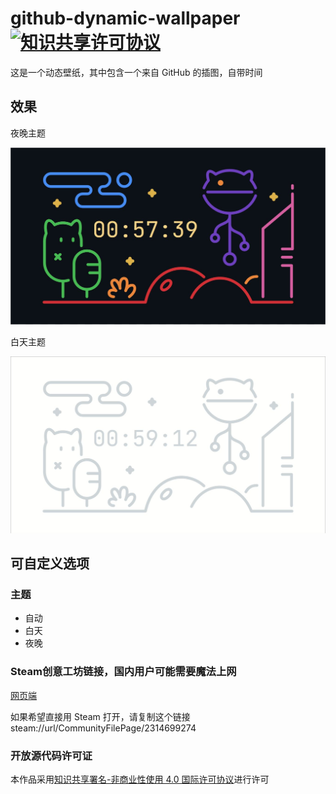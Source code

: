 # github-dynamic-wallpaper <a rel="license" href="http://creativecommons.org/licenses/by-nc/4.0/"><img alt="知识共享许可协议" style="border-width:0" src="https://i.creativecommons.org/l/by-nc/4.0/80x15.png" /></a>
这是一个动态壁纸，其中包含一个来自 GitHub 的插图，自带时间

## 效果
夜晚主题

![](./preview-night.png)

白天主题

![](./preview-day.png)

## 可自定义选项
### 主题
- 自动
- 白天
- 夜晚

### Steam创意工坊链接，国内用户可能需要魔法上网
[网页端](https://steamcommunity.com/sharedfiles/filedetails/?id=2314699274)

如果希望直接用 Steam 打开，请复制这个链接 steam://url/CommunityFilePage/2314699274

### 开放源代码许可证
本作品采用<a rel="license" href="http://creativecommons.org/licenses/by-nc/4.0/">知识共享署名-非商业性使用 4.0 国际许可协议</a>进行许可